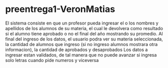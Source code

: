 # preentrega1-VeronMatias
El sistema consiste en que un profesor pueda ingresar el o los nombres y apellidos de los alumnos de su materia, el cual le devolvera como resultado si el alumno tiene aprobado o no el final del año mostrando su promedio.
Al final del ingreso de los datos, el usuario podra ver su materia seleccionada, la cantidad de alumnos que ingreso (si no ingreso alumnos mostrara otra informacion), la cantidad de aprobados y desaprobados 
Los datos a ingresar estan validados, de tal manera que no puede avanzar si ingresa solo letras cuando pide numeros y viceversa